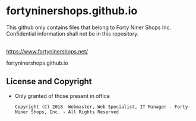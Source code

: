# fortyninershops.github.io

This github only contains files that belong to Forty Niner Shops Inc. <br/>
Confidential information shall not be in this repository. <br/> <br/>

https://www.fortyninershops.net/

fortyninershops.github.io

## License and Copyright
- Only granted of those present in office <br/>
    
    `Copyright (C) 2018  Webmaster, Web Specialist, IT Manager - Forty-Niner Shops, Inc. - All Rights Reserved`
